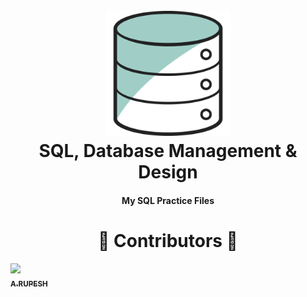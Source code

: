 <h1 align="center">
  <br>
  <img src="database.svg" alt="DBMS" width="200"></a>
  <br>
SQL, Database Management & Design
  <br>
</h1>
<h4 align="center">My SQL Practice Files</h4>



<h1 align="center"> ️💚️ Contributors 💚 </h1>

<!-- ALL-CONTRIBUTORS-LIST:START - Do not remove or modify this section -->
<!-- prettier-ignore -->
[<img src="https://avatars1.githubusercontent.com/u/30566706?s=460&u=fa66403c14af5eafd23a330aee2b3864ed35c9c9&v=4" width="100px;"/><br /><sub><b>A.RUPESH</b></sub>](https://github.com/rupesh1310)<br />
